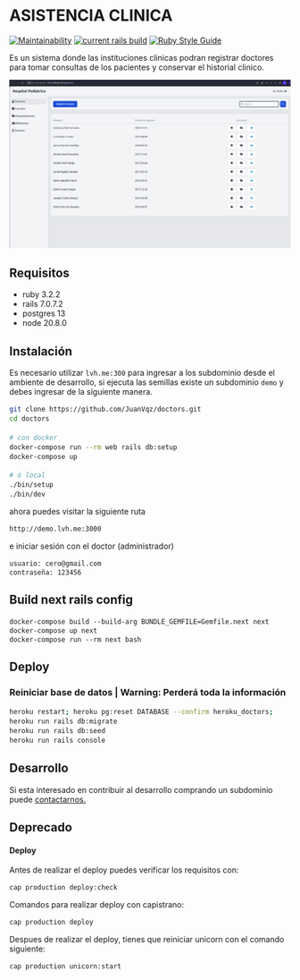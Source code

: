 # ASISTENCIA CLINICA

[![Maintainability](https://api.codeclimate.com/v1/badges/09e3708ac24f9016f6fd/maintainability)](https://codeclimate.com/github/JuanVqz/doctors/maintainability)
[![current rails build](https://github.com/JuanVqz/doctors/actions/workflows/tests.yml/badge.svg)](https://github.com/JuanVqz/doctors/actions/workflows/tests.yml)
[![Ruby Style Guide](https://img.shields.io/badge/code_style-standard-brightgreen.svg)](https://github.com/testdouble/standard)


Es un sistema donde las instituciones clinicas podran registrar doctores para
tomar consultas de los pacientes y conservar el historial clinico.

![dashboard](dash.png)

## Requisitos

- ruby 3.2.2
- rails 7.0.7.2
- postgres 13
- node 20.8.0

## Instalación

Es necesario utilizar `lvh.me:300` para ingresar a los subdominio desde el ambiente
de desarrollo, si ejecuta las semillas existe un subdominio `demo`
y debes ingresar de la siguiente manera.

```sh
git clone https://github.com/JuanVqz/doctors.git
cd doctors

# con docker
docker-compose run --rm web rails db:setup
docker-compose up

# ó local
./bin/setup
./bin/dev
```

ahora puedes visitar la siguiente ruta

```bash
http://demo.lvh.me:3000
```

e iniciar sesión con el doctor (administrador)

```
usuario: cero@gmail.com
contraseña: 123456
```

## Build next rails config

```
docker-compose build --build-arg BUNDLE_GEMFILE=Gemfile.next next
docker-compose up next
docker-compose run --rm next bash
```

## Deploy

### Reiniciar base de datos | Warning: Perderá toda la información

```bash
heroku restart; heroku pg:reset DATABASE --confirm heroku_doctors;
heroku run rails db:migrate
heroku run rails db:seed
heroku run rails console
```

## Desarrollo

Si esta interesado en contribuir al desarrollo comprando un subdominio
puede [contactarnos.](https://github.com/JuanVqz)

## Deprecado

#### Deploy

Antes de realizar el deploy puedes verificar los requisitos con:

```sh
cap production deploy:check
```

Comandos para realizar deploy con capistrano:

```sh
cap production deploy
```

Despues de realizar el deploy, tienes que reiniciar unicorn con el comando siguiente:

```sh
cap production unicorn:start
```
